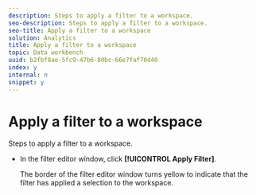 ```yaml
---
description: Steps to apply a filter to a workspace.
seo-description: Steps to apply a filter to a workspace.
seo-title: Apply a filter to a workspace
solution: Analytics
title: Apply a filter to a workspace
topic: Data workbench
uuid: b2fbf8ae-5fc9-47b6-80bc-66e7faf70d40
index: y
internal: n
snippet: y
---
```


# Apply a filter to a workspace

Steps to apply a filter to a workspace.

* In the filter editor window, click **[!UICONTROL Apply Filter]**.

  The border of the filter editor window turns yellow to indicate that the filter has applied a selection to the workspace.

